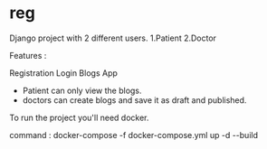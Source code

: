 # reg

Django project with 2 different users.
  1.Patient
  2.Doctor
  
Features : 

Registration 
Login 
Blogs App 
  - Patient can only view the blogs.
  - doctors can create blogs and save it as draft and published.
 
To run the project you'll need docker.

command : docker-compose -f docker-compose.yml up -d --build

